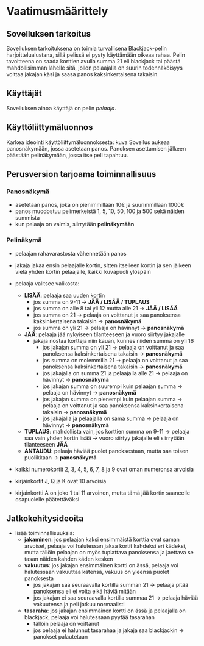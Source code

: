 # Vaatimusmäärittely
## Sovelluksen tarkoitus
Sovelluksen tarkoituksena on toimia turvallisena Blackjack-pelin harjoittelualustana, sillä pelissä ei pysty käyttämään oikeaa rahaa. Pelin tavoitteena on saada korttien avulla summa 21 eli blackjack tai päästä mahdollisimman lähelle sitä, jollon pelaajalla on suurin todennäköisyys voittaa jakajan käsi ja saasa panos kaksinkertaisena takaisin.

## Käyttäjät
Sovelluksen ainoa käyttäjä on pelin *pelaaja*.

## Käyttöliittymäluonnos
Karkea ideointi käyttöliittymäluonnoksesta:
kuva
Sovellus aukeaa panosnäkymään, jossa asetetaan panos. Panoksen asettamisen jälkeen päästään pelinäkymään, jossa itse peli tapahtuu.

## Perusversion tarjoama toiminnallisuus
### Panosnäkymä
- asetetaan panos, joka on pienimmillään 10€ ja suurimmillaan 1000€
- panos muodostuu pelimerkeistä 1, 5, 10, 50, 100 ja 500 sekä näiden summista
- kun pelaaja on valmis, siirrytään __pelinäkymään__
### Pelinäkymä
- pelaajan rahavarastosta vähennetään panos
- jakaja jakaa ensin pelaajalle kortin, sitten itselleen kortin ja sen jälkeen vielä yhden kortin pelaajalle, kaikki kuvapuoli ylöspäin
- pelaaja valitsee valikosta: 
  - __LISÄÄ__: pelaaja saa uuden kortin
    - jos summa on 9-11 -> __JÄÄ / LISÄÄ / TUPLAUS__
    - jos summa on alle 8 tai yli 12 mutta alle 21 -> __JÄÄ / LISÄÄ__
    - jos summa on 21 -> pelaaja on voittanut ja saa panoksensa kaksinkertaisena takaisin -> __panosnäkymä__
    - jos summa on yli 21 -> pelaaja on hävinnyt -> __panosnäkymä__
  - __JÄÄ__: pelaaja jää nykyiseen tilanteeseen ja vuoro siirtyy jakajalle
    - jakaja nostaa kortteja niin kauan, kunnes niiden summa on yli 16
      - jos jakajan summa on yli 21 -> pelaaja on voittanut ja saa panoksensa kaksinkertaisena takaisin -> __panosnäkymä__
      - jos summa on molemmilla 21 -> pelaaja on voittanut ja saa panoksensa kaksinkertaisena takaisin -> __panosnäkymä__
      - jos jakajalla on summa 21 ja pelaajalla alle 21 -> pelaaja on hävinnyt -> __panosnäkymä__
      - jos jakajan summa on suurempi kuin pelaajan summa -> pelaaja on hävinnyt -> __panosnäkymä__
      - jos jakajan summa on pienempi kuin pelaajan summa -> pelaaja on voittanut ja saa panoksensa kaksinkertaisena takaisin -> __panosnäkymä__
      - jos jakajalla ja pelaajalla on sama summa -> pelaaja on hävinnyt -> __panosnäkymä__
  - __TUPLAUS__: mahdollista vain, jos korttien summa on 9-11 -> pelaaja saa vain yhden kortin lisää -> vuoro siirtyy jakajalle eli siirrytään tilanteeseen __JÄÄ__
  - __ANTAUDU__: pelaaja häviää puolet panoksestaan, mutta saa toisen puolikkaan -> __panosnäkymä__


- kaikki numerokortit 2, 3, 4, 5, 6, 7, 8 ja 9 ovat oman numeronsa arvoisia
- kirjainkortit J, Q ja K ovat 10 arvoisia
- kirjainkortti A on joko 1 tai 11 arvoinen, mutta tämä jää kortin saaneelle osapuolelle päätettäväksi

## Jatkokehitysideoita
- lisää toiminnallisuuksia:
  - __jakaminen__: jos pelaajan kaksi ensimmäistä korttia ovat saman arvoiset, pelaaja voi halutessan jakaa kortit kahdeksi eri kädeksi, mutta tällöin pelaajan on myös tuplattava panoksensa ja jaettava se tasan näiden kahden käden kesken 
  - __vakuutus__: jos jakajan ensimmäinen kortti on ässä, pelaaja voi halutessaan vakuuttaa kätensä, vakuus on yleensä puolet panoksesta
    - jos jakajan saa seuraavalla kortilla summan 21 -> pelaaja pitää panoksensa eli ei voita eikä häviä mitään
    - jos jakajan ei saa seuraavalla kortilla summaa 21 -> pelaaja häviää vakuutensa ja peli jatkuu normaalisti
  - __tasaraha__: jos jakajan ensimmäinen kortti on ässä ja pelaajalla on blackjack, pelaaja voi halutessaan pyytää tasarahan
    - tällöin pelaaja on voittanut 
    - jos pelaaja ei halunnut tasarahaa ja jakaja saa blackjackin -> panokset palautetaan
